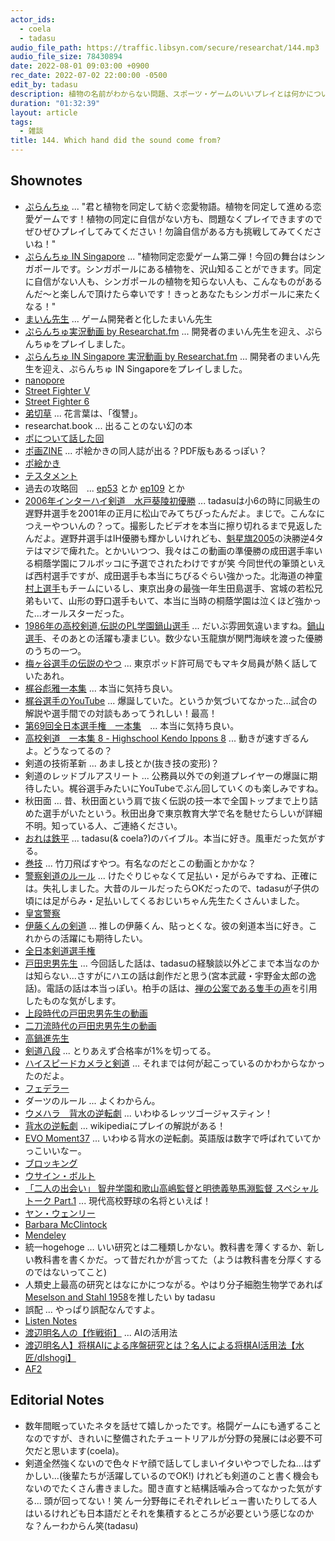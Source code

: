 ```yaml
---
actor_ids:
  - coela
  - tadasu
audio_file_path: https://traffic.libsyn.com/secure/researchat/144.mp3 
audio_file_size: 78430894
date: 2022-08-01 09:03:00 +0900
rec_date: 2022-07-02 22:00:00 -0500
edit_by: tadasu
description: 植物の名前がわからない問題、スポーツ・ゲームのいいプレイとは何かについて議論しました。
duration: "01:32:39"
layout: article
tags:
  - 雑談
title: 144. Which hand did the sound come from?
---
```

## Shownotes
- [ぷらんちゅ](https://novelgame.jp/games/show/6590) ... "君と植物を同定して紡ぐ恋愛物語。植物を同定して進める恋愛ゲームです！植物の同定に自信がない方も、問題なくプレイできますのでぜひぜひプレイしてみてください！勿論自信がある方も挑戦してみてくださいね！"
- [ぷらんちゅ IN Singapore](https://novelgame.jp/games/show/6720) ... "植物同定恋愛ゲーム第二弾！今回の舞台はシンガポールです。シンガポールにある植物を、沢山知ることができます。同定に自信がない人も、シンガポールの植物を知らない人も、こんなものがあるんだ～と楽しんで頂けたら幸いです！きっとあなたもシンガポールに来たくなる！"
- [まいん先生](https://twitter.com/ArmnieBIO) ... ゲーム開発者と化したまいん先生
- [ぷらんちゅ実況動画 by Researchat.fm](https://www.youtube.com/watch?v=d4YMrm3OHfg) ... 開発者のまいん先生を迎え、ぷらんちゅをプレイしました。
- [ぷらんちゅ IN Singapore 実況動画 by Researchat.fm](https://www.youtube.com/watch?v=cfDoPrgAgQU&ab_channel=Researchatfm) ... 開発者のまいん先生を迎え、ぷらんちゅ IN Singaporeをプレイしました。
- [nanopore](https://nanoporetech.com/)
- [Street Fighter V](https://www.capcom.co.jp/sfv/)
- [Street Fighter 6](https://www.streetfighter.com/6/ja-jp/)
- [弟切草](https://ja.wikipedia.org/wiki/%E5%BC%9F%E5%88%87%E8%8D%89_(%E3%82%B2%E3%83%BC%E3%83%A0)) ... 花言葉は、「復讐」。
- researchat.book ... 出ることのない幻の本
- [ポについて話した回](https://researchat.fm/episode/120)
- [ポ画ZINE](https://twitter.com/trickolo/status/1551511814592008192) ... ポ絵かきの同人誌が出る？PDF版もあるっぽい？
- [ポ絵かき](https://twitter.com/hashtag/%E3%83%9D%E7%B5%B5%E3%81%8B%E3%81%8D?src=hashtag_click)
- [テスタメント](https://www.guiltygear.com/ggst/jp/character/tst/)
- 過去の攻略回　... [ep53](https://researchat.fm/episode/53) とか [ep109](https://researchat.fm/episode/109) とか
- [2006年インターハイ剣道　水戸葵陵初優勝](https://www.youtube.com/watch?v=OEazmD2JCNs&ab_channel=sekikawaj.) ... tadasuは小6の時に同級生の遅野井選手を2001年の正月に松山でみてちびったんだよ。まじで。こんなにつえーやついんの？って。撮影したビデオを本当に擦り切れるまで見返したんだよ。遅野井選手はIH優勝も輝かしいけれども、[魁星旗2005](https://plaza.rakuten.co.jp/kendouakita/diary/200504010000/)の決勝逆4タテはマジで痺れた。とかいいつつ、我々はこの動画の準優勝の成田選手率いる桐蔭学園にフルボッコに予選でされたわけですが笑 今同世代の筆頭といえば西村選手ですが、成田選手も本当にちびるぐらい強かった。北海道の神童[村上選手](https://www.ouhs.jp/department/teacher/murakami_r/)もチームにいるし、東京出身の最強一年生田島選手、宮城の若松兄弟もいて、山形の野口選手もいて、本当に当時の桐蔭学園は泣くほど強かった...オールスターだった。
- [1986年の高校剣道,伝説のPL学園鍋山選手](https://www.youtube.com/watch?v=jaEVsg5D4RI&ab_channel=%E9%81%93%E5%89%A3) ... だいぶ雰囲気違いますね。[鍋山選手](https://ja.wikipedia.org/wiki/%E9%8D%8B%E5%B1%B1%E9%9A%86%E5%BC%98)、そのあとの活躍も凄まじい。数少ない玉龍旗が関門海峡を渡った優勝のうちの一つ。
- [梅ヶ谷選手の伝説のやつ](https://www.youtube.com/watch?v=ikEZyiCFYlU&ab_channel=dodaichi85) ... 東京ポッド許可局でもマキタ局員が熱く話していたあれ。
- [梶谷彪雅一本集](https://www.youtube.com/watch?v=pjMV5gspFN8&ab_channel=%E6%A2%B6%E8%B0%B7%E5%BD%AA%E9%9B%85-%E5%89%A3%E9%81%93KENDO-) ... 本当に気持ち良い。
- [梶谷選手のYouTube](https://www.youtube.com/channel/UCWiPe-7SIfUwIxPxJ0gN2yA) ... 爆誕していた。というか気づいてなかった...試合の解説や選手間での対談もあってうれしい！最高！
- [第69回全日本選手権　一本集](https://www.youtube.com/watch?v=Z2f2u5GqULw&ab_channel=%E4%B8%8D%E5%8B%95%E5%BF%83)　... 本当に気持ち良い。
- [高校剣道　一本集 8 - Highschool Kendo Ippons 8](https://www.youtube.com/watch?v=21DG9jt_Yks&ab_channel=dodaichi85) ... 動きが速すぎるんよ。どうなってるの？
- 剣道の技術革新 ... あまし技とか(抜き技の変形)？
- 剣道のレッドブルアスリート ... 公務員以外での剣道プレイヤーの爆誕に期待したい。梶谷選手みたいにYouTubeでぶん回していくのも楽しみですね。
- 秋田面 ... 昔、秋田面という肩で抜く伝説の技一本で全国トップまで上り詰めた選手がいたという。秋田出身で東京教育大学で名を馳せたらしいが詳細不明。知っている人、ご連絡ください。
- [おれは鉄平](https://www.amazon.co.jp/%E3%81%8A%E3%82%8C%E3%81%AF%E9%89%84%E5%85%B5-1-%E8%AC%9B%E8%AB%87%E7%A4%BE%E6%BC%AB%E7%94%BB%E6%96%87%E5%BA%AB-%E3%81%A1%E3%81%B0-%E3%81%A6%E3%81%A4%E3%82%84/dp/4063600068) ... tadasu(& coela?)のバイブル。本当に好き。風車だった気がする。
- [巻技](https://youtu.be/sdQ-4cvku64) ... 竹刀飛ばすやつ。有名なのだとこの動画とかかな？
- [警察剣道のルール](https://kendo-armor.com/kendo-tripped/) ... けたぐりじゃなくて足払い・足がらみですね、正確には。失礼しました。大昔のルールだったらOKだったので、tadasuが子供の頃には足がらみ・足払いしてくるおじいちゃん先生たくさんいました。
- [皇宮警察](https://www.npa.go.jp/kougu/outline/index.html)
- [伊藤くんの剣道](https://www.youtube.com/watch?v=yJt556fQbhk&ab_channel=%E5%85%AB%E7%8E%8B%E5%AD%90%E5%89%A3%E3%82%AD%E3%83%81) ... 推しの伊藤くん、貼っとくな。彼の剣道本当に好き。これからの活躍にも期待したい。
- [全日本剣道選手権](https://ja.wikipedia.org/wiki/%E5%85%A8%E6%97%A5%E6%9C%AC%E5%89%A3%E9%81%93%E9%81%B8%E6%89%8B%E6%A8%A9%E5%A4%A7%E4%BC%9A)
- [戸田忠男先生](https://ja.wikipedia.org/wiki/%E6%88%B8%E7%94%B0%E5%BF%A0%E7%94%B7_(%E5%89%A3%E9%81%93%E5%AE%B6)) ... 今回話した話は、tadasuの経験談以外どこまで本当なのかは知らない...さすがにハエの話は創作だと思う(宮本武蔵・宇野金太郎の逸話)。電話の話は本当っぽい。柏手の話は、[禅の公案である隻手の声](https://ja.wikipedia.org/wiki/%E9%9A%BB%E6%89%8B%E3%81%AE%E5%A3%B0)を引用したものな気がします。
- [上段時代の戸田忠男先生の動画](https://www.youtube.com/watch?v=vCsr8iA0PAI&ab_channel=ittoOgami)
- [二刀流時代の戸田忠男先生の動画](https://www.youtube.com/watch?v=SRxcR71GnEo&ab_channel=%E6%AD%A6%E3%81%AE%E9%AD%82%EF%BD%9E%E7%9C%9F%E5%89%A3%E9%81%93ch)
- [高鍋進先生](https://ja.wikipedia.org/wiki/%E9%AB%98%E9%8D%8B%E9%80%B2)
- [剣道八段](https://www.kendo.or.jp/examination/kendo-8dan/) ... とりあえず合格率が1%を切ってる。
- [ハイスピードカメラと剣道](https://www.youtube.com/watch?v=Wmeb6JFEZEw&ab_channel=himitsunosenshi) ... それまでは何が起こっているのかわからなかったのだよ。
- [フェデラー](https://ja.wikipedia.org/wiki/%E3%83%AD%E3%82%B8%E3%83%A3%E3%83%BC%E3%83%BB%E3%83%95%E3%82%A7%E3%83%87%E3%83%A9%E3%83%BC)
- ダーツのルール ... よくわからん。
- [ウメハラ　背水の逆転劇](https://www.youtube.com/watch?v=fTyewgmEoGU&ab_channel=garanazin) ... いわゆるレッツゴージャスティン！
- [背水の逆転劇](https://ja.wikipedia.org/wiki/%E8%83%8C%E6%B0%B4%E3%81%AE%E9%80%86%E8%BB%A2%E5%8A%87) ... wikipediaにプレイの解説がある！
- [EVO Moment37](https://en.wikipedia.org/wiki/Evo_Moment_37) ... いわゆる背水の逆転劇。英語版は数字で呼ばれていてかっこいいなー。
- [ブロッキング](https://kakuge.com/wiki/pages/%E3%83%96%E3%83%AD%E3%83%83%E3%82%AD%E3%83%B3%E3%82%B0)
- [ウサイン・ボルト](https://ja.wikipedia.org/wiki/%E3%82%A6%E3%82%B5%E3%82%A4%E3%83%B3%E3%83%BB%E3%83%9C%E3%83%AB%E3%83%88)
- [「二人の出会い」 智弁学園和歌山高嶋監督と明徳義塾馬淵監督 スペシャルトーク Part.1](https://www.youtube.com/watch?v=CQfmcK29ntg&ab_channel=ABC%E3%83%86%E3%83%AC%E3%83%93%E3%80%90%E5%85%AC%E5%BC%8F%E3%80%91) ... 現代高校野球の名将といえば！
- [ヤン・ウェンリー](https://ja.wikipedia.org/wiki/%E3%83%A4%E3%83%B3%E3%83%BB%E3%82%A6%E3%82%A7%E3%83%B3%E3%83%AA%E3%83%BC)
- [Barbara McClintock](https://en.wikipedia.org/wiki/Barbara_McClintock)
- [Mendeley](https://www.mendeley.com/)
- 統一hogehoge … いい研究とは二種類しかない。教科書を薄くするか、新しい教科書を書くかだ。って昔だれかが言ってた（ようは教科書を分厚くするのではないってこと)
- 人類史上最高の研究とはなにかにつながる。やはり分子細胞生物学であれば[Meselson and Stahl 1958](https://www.ncbi.nlm.nih.gov/pmc/articles/PMC528642/)を推したい by tadasu
- 誤配 ... やっぱり誤配なんですよ。
- [Listen Notes](https://www.listennotes.com/)
- [渡辺明名人の【作戦術】](https://www.youtube.com/watch?v=ax7scP3I4ic&ab_channel=%E6%88%B8%E8%BE%BA%E3%83%81%E3%83%A3%E3%83%B3%E3%83%8D%E3%83%AB) ... AIの活用法
- [渡辺明名人】将棋AIによる序盤研究とは？名人による将棋AI活用法【水匠/dlshogi】](https://www.youtube.com/watch?v=LFH4v0SokpI&ab_channel=%E9%9B%BB%E7%AB%9C%E6%88%A6%E5%85%AC%E5%BC%8F%E3%83%81%E3%83%A3%E3%83%B3%E3%83%8D%E3%83%AB)
- [AF2](https://www.deepmind.com/research/highlighted-research/alphafold)

## Editorial Notes
- 数年間眠っていたネタを話せて嬉しかったです。格闘ゲームにも通ずることなのですが、きれいに整備されたチュートリアルが分野の発展には必要不可欠だと思います(coela)。
- 剣道全然強くないので色々ドヤ顔で話してしまいイタいやつでしたね...はずかしい...(後輩たちが活躍しているのでOK!) けれども剣道のこと書く機会もないのでたくさん書きました。聞き直すと結構話噛み合ってなかった気がする... 頭が回ってない！笑 んー分野毎にそれぞれレビュー書いたりしてる人はいるけれども日本語だとそれを集積するところが必要という感じなのかな？んーわからん笑(tadasu)
